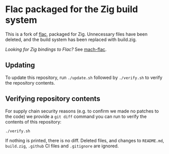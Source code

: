 # Flac packaged for the Zig build system

This is a fork of [flac](https://github.com/xiph/flac), packaged for Zig. Unnecessary files have been deleted, and the build system has been replaced with build.zig.

_Looking for Zig bindings to Flac?_ See [mach-flac](https://github.com/hexops/mach-flac).

## Updating

To update this repository, run `./update.sh` followed by `./verify.sh` to verify the repository contents.

## Verifying repository contents

For supply chain security reasons (e.g. to confirm we made no patches to the code) we provide a `git diff` command you can run to verify the contents of this repository:

```sh
./verify.sh
```

If nothing is printed, there is no diff. Deleted files, and changes to `README.md`, `build.zig`, `.github` CI files and `.gitignore` are ignored.
